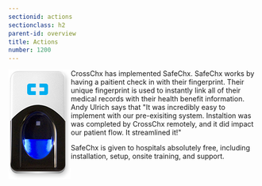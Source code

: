 ```yaml
---
sectionid: actions
sectionclass: h2
parent-id: overview
title: Actions
number: 1200
---
```

<img style="float: left;" src="https://raw.githubusercontent.com/knc789/case-study/gh-pages/img/scanner.png">CrossChx has implemented SafeChx. SafeChx works by having a paitient check in with their fingerprint. Their unique fingerprint is used to instantly link all of their medical records with their health benefit information. Andy Ulrich says that "It was incredibly easy to implement with our pre-exisiting system. Instaltion was was completed by CrossChx remotely, and it did impact our patient flow. It streamlined it!"

SafeChx is given to hospitals absolutely free, including installation, setup, onsite training, and support.